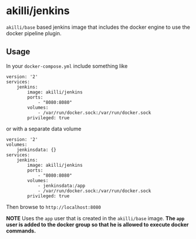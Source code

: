 # akilli/jenkins

`akilli/base` based jenkins image that includes the docker engine to use the docker pipeline plugin.

## Usage

In your `docker-compose.yml` include something like

    version: '2'
    services:
        jenkins:
            image: akilli/jenkins
            ports:
                - "8080:8080"
            volumes:
                - /var/run/docker.sock:/var/run/docker.sock
            privileged: true

or with a separate data volume

    version: '2'
    volumes:
        jenkinsdata: {}
    services:
        jenkins:
            image: akilli/jenkins
            ports:
                - "8080:8080"
            volumes:
                - jenkinsdata:/app
                - /var/run/docker.sock:/var/run/docker.sock
            privileged: true

Then browse to `http://localhost:8080`

**NOTE**
Uses the `app` user that is created in the `akilli/base` image. 
**The `app` user is added to the docker group so that he is allowed to execute docker commands.** 
